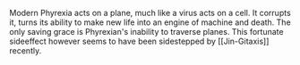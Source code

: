 Modern Phyrexia acts on a plane, much like a virus acts on a cell. It corrupts it, turns its ability to make new life into an engine of machine and death. The only saving grace is Phyrexian's inability to traverse planes. This fortunate sideeffect however seems to have been sidestepped by [[Jin-Gitaxis]] recently.